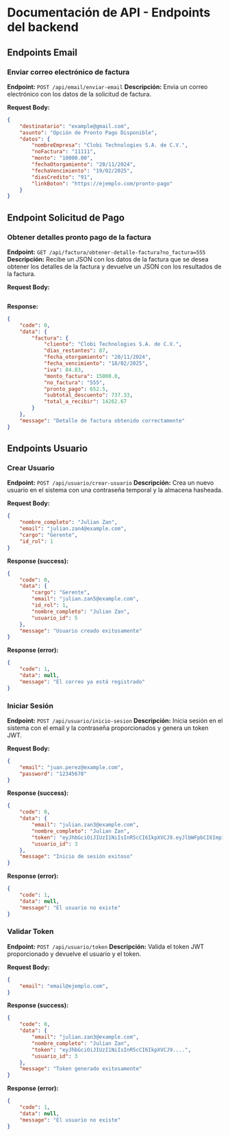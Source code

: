 # Documentación de API - Endpoints del backend

## Endpoints Email

### **Enviar correo electrónico de factura**
**Endpoint:** `POST /api/email/enviar-email`
**Descripción:** Envia un correo electrónico con los datos de la solicitud de factura.

**Request Body:**
```json
{
    "destinatario": "example@gmail.com",
    "asunto": "Opción de Pronto Pago Disponible",
    "datos": {
        "nombreEmpresa": "Clobi Technologies S.A. de C.V.",
        "noFactura": "11111",
        "monto": "10000.00",
        "fechaOtorgamiento": "20/11/2024",
        "fechaVencimiento": "19/02/2025",
        "diasCredito": "91",
        "linkBoton": "https://ejemplo.com/pronto-pago"
    }
}

```

## Endpoint Solicitud de Pago

### **Obtener detalles pronto pago de la factura**
**Endpoint:** `GET /api/factura/obtener-detalle-factura?no_factura=555`
**Descripción:** Recibe un JSON con los datos de la factura que se desea obtener los detalles de la factura y devuelve un JSON con los resultados de la factura.

**Request Body:**
```json

```

**Response:**
```json
{
    "code": 0,
    "data": {
        "factura": {
            "cliente": "Clobi Technologies S.A. de C.V.",
            "dias_restantes": 87,
            "fecha_otorgamiento": "20/11/2024",
            "fecha_vencimiento": "18/02/2025",
            "iva": 84.83,
            "monto_factura": 15000.0,
            "no_factura": "555",
            "pronto_pago": 652.5,
            "subtotal_descuento": 737.33,
            "total_a_recibir": 14262.67
        }
    },
    "message": "Detalle de factura obtenido correctamente"
}
```

## Endpoints Usuario

### **Crear Usuario**
**Endpoint:** `POST /api/usuario/crear-usuario`
**Descripción:** Crea un nuevo usuario en el sistema con una contraseña temporal y la almacena hasheada.

**Request Body:**
```json
{
    "nombre_completo": "Julian Zan",
    "email": "julian.zan4@example.com",
    "cargo": "Gerente",
    "id_rol": 1
}

```

**Response (success):**
```json
{
    "code": 0,
    "data": {
        "cargo": "Gerente",
        "email": "julian.zan5@example.com",
        "id_rol": 1,
        "nombre_completo": "Julian Zan",
        "usuario_id": 5
    },
    "message": "Usuario creado exitosamente"
}
```
**Response (error):**
```json
{
    "code": 1,
    "data": null,
    "message": "El correo ya está registrado"
}
```

### **Iniciar Sesión**

**Endpoint:** `POST /api/usuario/inicio-sesion`
**Descripción:** Inicia sesión en el sistema con el email y la contraseña proporcionados y genera un token JWT.

**Request Body:**
```json
{
    "email": "juan.perez@example.com",
    "password": "12345678"
}
```

**Response (success):**
```json
{
    "code": 0,
    "data": {
        "email": "julian.zan3@example.com",
        "nombre_completo": "Julian Zan",
        "token": "eyJhbGciOiJIUzI1NiIsInR5cCI6IkpXVCJ9.eyJlbWFpbCI6Imp1bGlhbi56YW4zQGV4YW1wb...",
        "usuario_id": 3
    },
    "message": "Inicio de sesión exitoso"
}
```
**Response (error):**
```json
{
    "code": 1,
    "data": null,
    "message": "El usuario no existe"
}
```

### **Validar Token**

**Endpoint:** `POST /api/usuario/token`
**Descripción:** Valida el token JWT proporcionado y devuelve el usuario y el token.

**Request Body:**
```json
{
    "email": "email@ejemplo.com",
}


```

**Response (success):**
```json
{
    "code": 0,
    "data": {
        "email": "julian.zan3@example.com",
        "nombre_completo": "Julian Zan",
        "token": "eyJhbGciOiJIUzI1NiIsInR5cCI6IkpXVCJ9....",
        "usuario_id": 3
    },
    "message": "Token generado exitosamente"
}
```
**Response (error):**
```json
{
    "code": 1,
    "data": null,
    "message": "El usuario no existe"
}
```